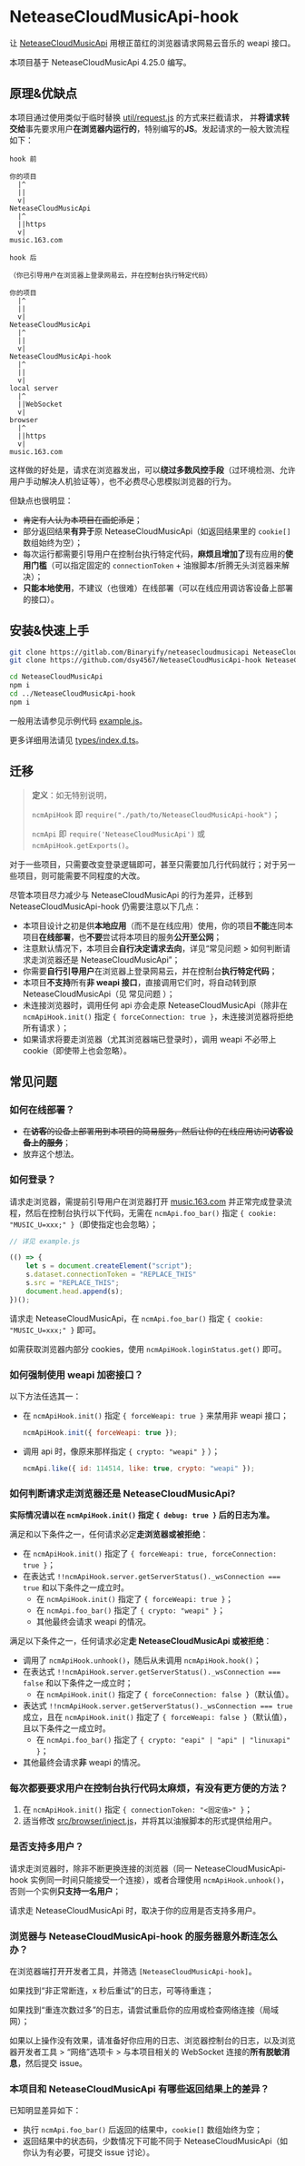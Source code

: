 # NeteaseCloudMusicApi-hook

让 [NeteaseCloudMusicApi](https://gitlab.com/Binaryify/neteasecloudmusicapi) 用根正苗红的浏览器请求网易云音乐的 weapi 接口。

本项目基于 NeteaseCloudMusicApi 4.25.0 编写。


## 原理&优缺点

本项目通过使用类似于临时替换 [util/request.js](https://gitlab.com/Binaryify/neteasecloudmusicapi/-/blob/main/util/request.js) 的方式来拦截请求，
并**将请求转交给**事先要求用户**在浏览器内运行的**，特别编写的**JS**。发起请求的一般大致流程如下：

```
hook 前

你的项目
  |^
  ||
  v|
NeteaseCloudMusicApi
  |^
  ||https
  v|
music.163.com
```

```
hook 后

（你已引导用户在浏览器上登录网易云，并在控制台执行特定代码）

你的项目
  |^
  ||
  v|
NeteaseCloudMusicApi
  |^
  ||
  v|
NeteaseCloudMusicApi-hook
  |^
  ||
  v|
local server
  |^
  ||WebSocket
  v|
browser
  |^
  ||https
  v|
music.163.com
```

这样做的好处是，请求在浏览器发出，可以**绕过多数风控手段**（过环境检测、允许用户手动解决人机验证等），也不必费尽心思模拟浏览器的行为。

但缺点也很明显：
- ~~肯定有人认为本项目在画蛇添足~~；
- 部分返回结果**有异于**原 NeteaseCloudMusicApi（如返回结果里的 `cookie[]` 数组始终为空）；
- 每次运行都需要引导用户在控制台执行特定代码，**麻烦且增加了**现有应用的**使用门槛**（可以指定固定的 `connectionToken` + 油猴脚本/折腾无头浏览器来解决）；
- **只能本地使用**，不建议（也很难）在线部署（可以在线应用调访客设备上部署的接口）。


## 安装&快速上手

```bash
git clone https://gitlab.com/Binaryify/neteasecloudmusicapi NeteaseCloudMusicApi
git clone https://github.com/dsy4567/NeteaseCloudMusicApi-hook NeteaseCloudMusicApi-hook

cd NeteaseCloudMusicApi
npm i
cd ../NeteaseCloudMusicApi-hook
npm i
```

一般用法请参见示例代码 [example.js](./example.js)。

更多详细用法请见 [types/index.d.ts](types/index.d.ts)。


## 迁移

> **定义**：如无特别说明，
>
> `ncmApiHook` 即 `require("./path/to/NeteaseCloudMusicApi-hook")`；
>
> `ncmApi` 即 `require('NeteaseCloudMusicApi')` 或 `ncmApiHook.getExports()`。

对于一些项目，只需要改变登录逻辑即可，甚至只需要加几行代码就行；对于另一些项目，则可能需要不同程度的大改。

尽管本项目尽力减少与 NeteaseCloudMusicApi 的行为差异，迁移到 NeteaseCloudMusicApi-hook 仍需要注意以下几点：

- 本项目设计之初是供**本地应用**（而不是在线应用）使用，你的项目**不能**连同本项目**在线部署**，也**不要**尝试将本项目的服务**公开至公网**；
- 注意默认情况下，本项目会**自行决定请求去向**，详见“常见问题 > 如何判断请求走浏览器还是 NeteaseCloudMusicApi”；
- 你需要**自行引导用户**在浏览器上登录网易云，并在控制台**执行特定代码**；
- 本项目**不支持**所有**非 weapi 接口**，直接调用它们时，将自动转到原 NeteaseCloudMusicApi（见 常见问题 ）；
- 未连接浏览器时，调用任何 api 亦会走原 NeteaseCloudMusicApi（除非在 `ncmApiHook.init()` 指定 `{ forceConnection: true }`，未连接浏览器将拒绝所有请求 ）；
- 如果请求将要走浏览器（尤其浏览器端已登录时），调用 weapi 不必带上 cookie（即使带上也会忽略）。


## 常见问题

### 如何在线部署？

- ~~在**访客**的设备上部署用到本项目的简易服务，然后让你的在线应用访问**访客设备上的服务**~~；
- 放弃这个想法。


### 如何登录？

请求走浏览器，需提前引导用户在浏览器打开 [music.163.com](https://music.163.com/) 并正常完成登录流程，然后在控制台执行以下代码，无需在 `ncmApi.foo_bar()` 指定 `{ cookie: "MUSIC_U=xxx;" }`（即使指定也会忽略）；

```js
// 详见 example.js

(() => {
    let s = document.createElement("script");
    s.dataset.connectionToken = "REPLACE_THIS"
    s.src = "REPLACE_THIS";
    document.head.append(s);
})();
```

请求走 NeteaseCloudMusicApi，在 `ncmApi.foo_bar()` 指定 `{ cookie: "MUSIC_U=xxx;" }` 即可。

如需获取浏览器内部分 cookies，使用 `ncmApiHook.loginStatus.get()` 即可。


### 如何强制使用 weapi 加密接口？

以下方法任选其一：

- 在 `ncmApiHook.init()` 指定 `{ forceWeapi: true }` 来禁用非 weapi 接口；
  ```js
  ncmApiHook.init({ forceWeapi: true });
  ```
- 调用 api 时，像原来那样指定 `{ crypto: "weapi" }` ）；
  ```js
  ncmApi.like({ id: 114514, like: true, crypto: "weapi" });
  ```


### 如何判断请求走浏览器还是 NeteaseCloudMusicApi?

**实际情况请以在 `ncmApiHook.init()` 指定 `{ debug: true }` 后的日志为准。**

满足和以下条件之一，任何请求必定**走浏览器或被拒绝**：

- 在 `ncmApiHook.init()` 指定了 `{ forceWeapi: true, forceConnection: true }`；
- 在表达式 `!!ncmApiHook.server.getServerStatus()._wsConnection === true` 和以下条件之一成立时。
  - 在 `ncmApiHook.init()` 指定了 `{ forceWeapi: true }`；
  - 在 `ncmApi.foo_bar()` 指定了 `{ crypto: "weapi" }`；
  - 其他最终会请求 weapi 的情况。

满足以下条件之一，任何请求必定**走 NeteaseCloudMusicApi 或被拒绝**：

- 调用了 `ncmApiHook.unhook()`，随后从未调用 `ncmApiHook.hook()`；
- 在表达式 `!!ncmApiHook.server.getServerStatus()._wsConnection === false` 和以下条件之一成立时；
  - 在 `ncmApiHook.init()` 指定了 `{ forceConnection: false }`（默认值）。
- 表达式 `!!ncmApiHook.server.getServerStatus()._wsConnection === true` 成立，且在 `ncmApiHook.init()` 指定了 `{ forceWeapi: false }`（默认值），且以下条件之一成立时。
  - 在 `ncmApi.foo_bar()` 指定了 `{ crypto: "eapi" | "api" | "linuxapi" }`；
- 其他最终会请求**非** weapi 的情况。


### 每次都要要求用户在控制台执行代码太麻烦，有没有更方便的方法？

1. 在 `ncmApiHook.init()` 指定 `{ connectionToken: "<固定值>" }`；
2. 适当修改 [src/browser/inject.js](./src/browser/inject.js)，并将其以油猴脚本的形式提供给用户。

### 是否支持多用户？

请求走浏览器时，除非不断更换连接的浏览器（同一 NeteaseCloudMusicApi-hook 实例同一时间只能接受一个连接），或者合理使用 `ncmApiHook.unhook()`，否则一个实例**只支持一名用户**；

请求走 NeteaseCloudMusicApi 时，取决于你的应用是否支持多用户。


### 浏览器与 NeteaseCloudMusicApi-hook 的服务器意外断连怎么办？

在浏览器端打开开发者工具，并筛选 `[NeteaseCloudMusicApi-hook]`。

如果找到“非正常断连，x 秒后重试”的日志，可等待重连；

如果找到“重连次数过多”的日志，请尝试重启你的应用或检查网络连接（局域网）；

如果以上操作没有效果，请准备好你应用的日志、浏览器控制台的日志，以及浏览器开发者工具 > “网络”选项卡 > 与本项目相关的 WebSocket 连接的**所有脱敏消息**，然后提交 issue。


### 本项目和 NeteaseCloudMusicApi 有哪些返回结果上的差异？

已知明显差异如下：

- 执行 `ncmApi.foo_bar()` 后返回的结果中，`cookie[]` 数组始终为空；
- 返回结果中的状态码，少数情况下可能不同于 NeteaseCloudMusicApi（如你认为有必要，可提交 issue 讨论）。
